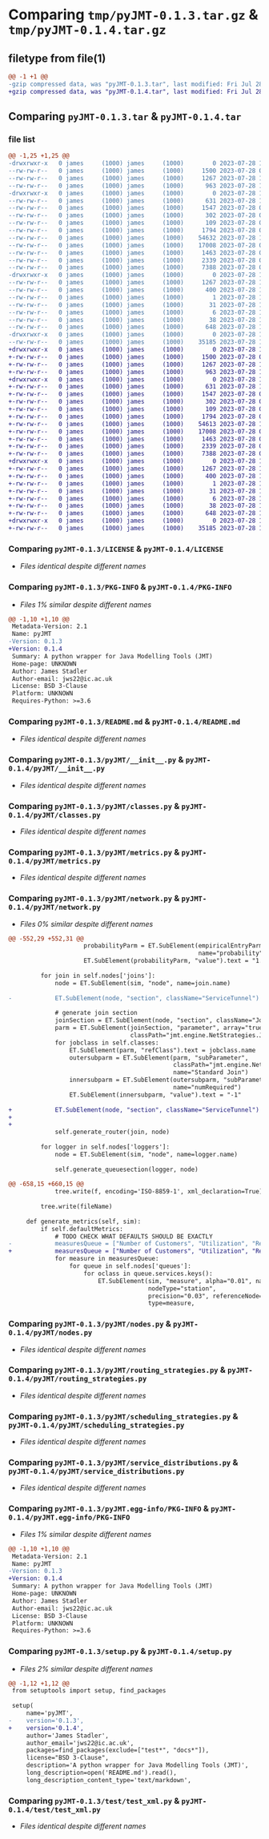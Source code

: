 # Comparing `tmp/pyJMT-0.1.3.tar.gz` & `tmp/pyJMT-0.1.4.tar.gz`

## filetype from file(1)

```diff
@@ -1 +1 @@
-gzip compressed data, was "pyJMT-0.1.3.tar", last modified: Fri Jul 28 12:21:50 2023, max compression
+gzip compressed data, was "pyJMT-0.1.4.tar", last modified: Fri Jul 28 16:09:22 2023, max compression
```

## Comparing `pyJMT-0.1.3.tar` & `pyJMT-0.1.4.tar`

### file list

```diff
@@ -1,25 +1,25 @@
-drwxrwxr-x   0 james     (1000) james     (1000)        0 2023-07-28 12:21:50.791403 pyJMT-0.1.3/
--rw-rw-r--   0 james     (1000) james     (1000)     1500 2023-07-28 09:57:16.000000 pyJMT-0.1.3/LICENSE
--rw-rw-r--   0 james     (1000) james     (1000)     1267 2023-07-28 12:21:50.791403 pyJMT-0.1.3/PKG-INFO
--rw-rw-r--   0 james     (1000) james     (1000)      963 2023-07-28 12:21:18.000000 pyJMT-0.1.3/README.md
-drwxrwxr-x   0 james     (1000) james     (1000)        0 2023-07-28 12:21:50.791403 pyJMT-0.1.3/pyJMT/
--rw-rw-r--   0 james     (1000) james     (1000)      631 2023-07-28 11:59:07.000000 pyJMT-0.1.3/pyJMT/__init__.py
--rw-rw-r--   0 james     (1000) james     (1000)     1547 2023-07-28 09:43:04.000000 pyJMT-0.1.3/pyJMT/classes.py
--rw-rw-r--   0 james     (1000) james     (1000)      302 2023-07-28 09:43:04.000000 pyJMT-0.1.3/pyJMT/drop_strategies.py
--rw-rw-r--   0 james     (1000) james     (1000)      109 2023-07-28 09:43:04.000000 pyJMT-0.1.3/pyJMT/link.py
--rw-rw-r--   0 james     (1000) james     (1000)     1794 2023-07-28 09:43:04.000000 pyJMT-0.1.3/pyJMT/metrics.py
--rw-rw-r--   0 james     (1000) james     (1000)    54632 2023-07-28 12:06:06.000000 pyJMT-0.1.3/pyJMT/network.py
--rw-rw-r--   0 james     (1000) james     (1000)    17008 2023-07-28 09:43:04.000000 pyJMT-0.1.3/pyJMT/nodes.py
--rw-rw-r--   0 james     (1000) james     (1000)     1463 2023-07-28 09:43:04.000000 pyJMT-0.1.3/pyJMT/routing_strategies.py
--rw-rw-r--   0 james     (1000) james     (1000)     2339 2023-07-28 09:43:04.000000 pyJMT-0.1.3/pyJMT/scheduling_strategies.py
--rw-rw-r--   0 james     (1000) james     (1000)     7388 2023-07-28 09:43:04.000000 pyJMT-0.1.3/pyJMT/service_distributions.py
-drwxrwxr-x   0 james     (1000) james     (1000)        0 2023-07-28 12:21:50.791403 pyJMT-0.1.3/pyJMT.egg-info/
--rw-rw-r--   0 james     (1000) james     (1000)     1267 2023-07-28 12:21:50.000000 pyJMT-0.1.3/pyJMT.egg-info/PKG-INFO
--rw-rw-r--   0 james     (1000) james     (1000)      400 2023-07-28 12:21:50.000000 pyJMT-0.1.3/pyJMT.egg-info/SOURCES.txt
--rw-rw-r--   0 james     (1000) james     (1000)        1 2023-07-28 12:21:50.000000 pyJMT-0.1.3/pyJMT.egg-info/dependency_links.txt
--rw-rw-r--   0 james     (1000) james     (1000)       31 2023-07-28 12:21:50.000000 pyJMT-0.1.3/pyJMT.egg-info/requires.txt
--rw-rw-r--   0 james     (1000) james     (1000)        6 2023-07-28 12:21:50.000000 pyJMT-0.1.3/pyJMT.egg-info/top_level.txt
--rw-rw-r--   0 james     (1000) james     (1000)       38 2023-07-28 12:21:50.791403 pyJMT-0.1.3/setup.cfg
--rw-rw-r--   0 james     (1000) james     (1000)      648 2023-07-28 12:11:37.000000 pyJMT-0.1.3/setup.py
-drwxrwxr-x   0 james     (1000) james     (1000)        0 2023-07-28 12:21:50.791403 pyJMT-0.1.3/test/
--rw-rw-r--   0 james     (1000) james     (1000)    35185 2023-07-28 11:59:07.000000 pyJMT-0.1.3/test/test_xml.py
+drwxrwxr-x   0 james     (1000) james     (1000)        0 2023-07-28 16:09:22.977812 pyJMT-0.1.4/
+-rw-rw-r--   0 james     (1000) james     (1000)     1500 2023-07-28 09:57:16.000000 pyJMT-0.1.4/LICENSE
+-rw-rw-r--   0 james     (1000) james     (1000)     1267 2023-07-28 16:09:22.977812 pyJMT-0.1.4/PKG-INFO
+-rw-rw-r--   0 james     (1000) james     (1000)      963 2023-07-28 12:21:18.000000 pyJMT-0.1.4/README.md
+drwxrwxr-x   0 james     (1000) james     (1000)        0 2023-07-28 16:09:22.977812 pyJMT-0.1.4/pyJMT/
+-rw-rw-r--   0 james     (1000) james     (1000)      631 2023-07-28 11:59:07.000000 pyJMT-0.1.4/pyJMT/__init__.py
+-rw-rw-r--   0 james     (1000) james     (1000)     1547 2023-07-28 09:43:04.000000 pyJMT-0.1.4/pyJMT/classes.py
+-rw-rw-r--   0 james     (1000) james     (1000)      302 2023-07-28 09:43:04.000000 pyJMT-0.1.4/pyJMT/drop_strategies.py
+-rw-rw-r--   0 james     (1000) james     (1000)      109 2023-07-28 09:43:04.000000 pyJMT-0.1.4/pyJMT/link.py
+-rw-rw-r--   0 james     (1000) james     (1000)     1794 2023-07-28 09:43:04.000000 pyJMT-0.1.4/pyJMT/metrics.py
+-rw-rw-r--   0 james     (1000) james     (1000)    54613 2023-07-28 15:49:58.000000 pyJMT-0.1.4/pyJMT/network.py
+-rw-rw-r--   0 james     (1000) james     (1000)    17008 2023-07-28 09:43:04.000000 pyJMT-0.1.4/pyJMT/nodes.py
+-rw-rw-r--   0 james     (1000) james     (1000)     1463 2023-07-28 09:43:04.000000 pyJMT-0.1.4/pyJMT/routing_strategies.py
+-rw-rw-r--   0 james     (1000) james     (1000)     2339 2023-07-28 09:43:04.000000 pyJMT-0.1.4/pyJMT/scheduling_strategies.py
+-rw-rw-r--   0 james     (1000) james     (1000)     7388 2023-07-28 09:43:04.000000 pyJMT-0.1.4/pyJMT/service_distributions.py
+drwxrwxr-x   0 james     (1000) james     (1000)        0 2023-07-28 16:09:22.977812 pyJMT-0.1.4/pyJMT.egg-info/
+-rw-rw-r--   0 james     (1000) james     (1000)     1267 2023-07-28 16:09:22.000000 pyJMT-0.1.4/pyJMT.egg-info/PKG-INFO
+-rw-rw-r--   0 james     (1000) james     (1000)      400 2023-07-28 16:09:22.000000 pyJMT-0.1.4/pyJMT.egg-info/SOURCES.txt
+-rw-rw-r--   0 james     (1000) james     (1000)        1 2023-07-28 16:09:22.000000 pyJMT-0.1.4/pyJMT.egg-info/dependency_links.txt
+-rw-rw-r--   0 james     (1000) james     (1000)       31 2023-07-28 16:09:22.000000 pyJMT-0.1.4/pyJMT.egg-info/requires.txt
+-rw-rw-r--   0 james     (1000) james     (1000)        6 2023-07-28 16:09:22.000000 pyJMT-0.1.4/pyJMT.egg-info/top_level.txt
+-rw-rw-r--   0 james     (1000) james     (1000)       38 2023-07-28 16:09:22.977812 pyJMT-0.1.4/setup.cfg
+-rw-rw-r--   0 james     (1000) james     (1000)      648 2023-07-28 16:07:25.000000 pyJMT-0.1.4/setup.py
+drwxrwxr-x   0 james     (1000) james     (1000)        0 2023-07-28 16:09:22.977812 pyJMT-0.1.4/test/
+-rw-rw-r--   0 james     (1000) james     (1000)    35185 2023-07-28 11:59:07.000000 pyJMT-0.1.4/test/test_xml.py
```

### Comparing `pyJMT-0.1.3/LICENSE` & `pyJMT-0.1.4/LICENSE`

 * *Files identical despite different names*

### Comparing `pyJMT-0.1.3/PKG-INFO` & `pyJMT-0.1.4/PKG-INFO`

 * *Files 1% similar despite different names*

```diff
@@ -1,10 +1,10 @@
 Metadata-Version: 2.1
 Name: pyJMT
-Version: 0.1.3
+Version: 0.1.4
 Summary: A python wrapper for Java Modelling Tools (JMT)
 Home-page: UNKNOWN
 Author: James Stadler
 Author-email: jws22@ic.ac.uk
 License: BSD 3-Clause
 Platform: UNKNOWN
 Requires-Python: >=3.6
```

### Comparing `pyJMT-0.1.3/README.md` & `pyJMT-0.1.4/README.md`

 * *Files identical despite different names*

### Comparing `pyJMT-0.1.3/pyJMT/__init__.py` & `pyJMT-0.1.4/pyJMT/__init__.py`

 * *Files identical despite different names*

### Comparing `pyJMT-0.1.3/pyJMT/classes.py` & `pyJMT-0.1.4/pyJMT/classes.py`

 * *Files identical despite different names*

### Comparing `pyJMT-0.1.3/pyJMT/metrics.py` & `pyJMT-0.1.4/pyJMT/metrics.py`

 * *Files identical despite different names*

### Comparing `pyJMT-0.1.3/pyJMT/network.py` & `pyJMT-0.1.4/pyJMT/network.py`

 * *Files 0% similar despite different names*

```diff
@@ -552,29 +552,31 @@
                     probabilityParm = ET.SubElement(empiricalEntryParm, "subParameter", classPath="java.lang.Double",
                                                     name="probability")
                     ET.SubElement(probabilityParm, "value").text = "1.0"
 
         for join in self.nodes['joins']:
             node = ET.SubElement(sim, "node", name=join.name)
 
-            ET.SubElement(node, "section", className="ServiceTunnel")
 
             # generate join section
             joinSection = ET.SubElement(node, "section", className="Join")
             parm = ET.SubElement(joinSection, "parameter", array="true",
                                  classPath="jmt.engine.NetStrategies.JoinStrategy", name="JoinStrategy")
             for jobclass in self.classes:
                 ET.SubElement(parm, "refClass").text = jobclass.name
                 outersubparm = ET.SubElement(parm, "subParameter",
                                              classPath="jmt.engine.NetStrategies.JoinStrategies.NormalJoin",
                                              name="Standard Join")
                 innersubparm = ET.SubElement(outersubparm, "subParameter", classPath="java.lang.Integer",
                                              name="numRequired")
                 ET.SubElement(innersubparm, "value").text = "-1"
 
+            ET.SubElement(node, "section", className="ServiceTunnel")
+
+
             self.generate_router(join, node)
 
         for logger in self.nodes['loggers']:
             node = ET.SubElement(sim, "node", name=logger.name)
 
             self.generate_queuesection(logger, node)
 
@@ -658,15 +660,15 @@
             tree.write(f, encoding='ISO-8859-1', xml_declaration=True)
 
         tree.write(fileName)
 
     def generate_metrics(self, sim):
         if self.defaultMetrics:
             # TODO CHECK WHAT DEFAULTS SHOULD BE EXACTLY
-            measuresQueue = ["Number of Customers", "Utilization", "Response Time", "Throughput", "Arrival Rate"] #TODO RESIDENCE TIME
+            measuresQueue = ["Number of Customers", "Utilization", "Response Time", "Throughput", "Arrival Rate"]
             for measure in measuresQueue:
                 for queue in self.nodes['queues']:
                     for oclass in queue.services.keys():
                         ET.SubElement(sim, "measure", alpha="0.01", name=f"{queue.name}_{oclass}_{measure}",
                                       nodeType="station",
                                       precision="0.03", referenceNode=queue.name, referenceUserClass=f"{oclass}",
                                       type=measure,
```

### Comparing `pyJMT-0.1.3/pyJMT/nodes.py` & `pyJMT-0.1.4/pyJMT/nodes.py`

 * *Files identical despite different names*

### Comparing `pyJMT-0.1.3/pyJMT/routing_strategies.py` & `pyJMT-0.1.4/pyJMT/routing_strategies.py`

 * *Files identical despite different names*

### Comparing `pyJMT-0.1.3/pyJMT/scheduling_strategies.py` & `pyJMT-0.1.4/pyJMT/scheduling_strategies.py`

 * *Files identical despite different names*

### Comparing `pyJMT-0.1.3/pyJMT/service_distributions.py` & `pyJMT-0.1.4/pyJMT/service_distributions.py`

 * *Files identical despite different names*

### Comparing `pyJMT-0.1.3/pyJMT.egg-info/PKG-INFO` & `pyJMT-0.1.4/pyJMT.egg-info/PKG-INFO`

 * *Files 1% similar despite different names*

```diff
@@ -1,10 +1,10 @@
 Metadata-Version: 2.1
 Name: pyJMT
-Version: 0.1.3
+Version: 0.1.4
 Summary: A python wrapper for Java Modelling Tools (JMT)
 Home-page: UNKNOWN
 Author: James Stadler
 Author-email: jws22@ic.ac.uk
 License: BSD 3-Clause
 Platform: UNKNOWN
 Requires-Python: >=3.6
```

### Comparing `pyJMT-0.1.3/setup.py` & `pyJMT-0.1.4/setup.py`

 * *Files 2% similar despite different names*

```diff
@@ -1,12 +1,12 @@
 from setuptools import setup, find_packages
 
 setup(
     name='pyJMT',
-    version='0.1.3',
+    version='0.1.4',
     author='James Stadler',
     author_email='jws22@ic.ac.uk',
     packages=find_packages(exclude=["test*", "docs*"]),
     license="BSD 3-Clause",
     description='A python wrapper for Java Modelling Tools (JMT)',
     long_description=open('README.md').read(),
     long_description_content_type='text/markdown',
```

### Comparing `pyJMT-0.1.3/test/test_xml.py` & `pyJMT-0.1.4/test/test_xml.py`

 * *Files identical despite different names*

